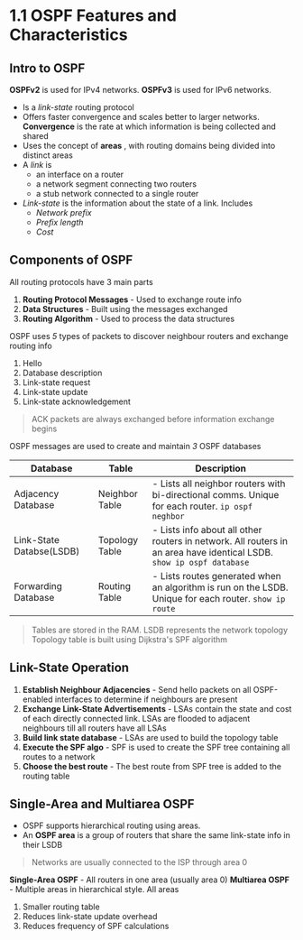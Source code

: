 # 1.1 OSPF Features and Characteristics
## Intro to OSPF
**OSPFv2** is used for IPv4 networks. **OSPFv3** is used for IPv6 networks.
- Is a *link-state* routing protocol
- Offers faster convergence and scales better to larger networks. **Convergence** is the rate at which information is being collected and shared
- Uses the concept of **areas** , with routing domains being divided into distinct areas
- A *link*  is 
	- an interface on a router
	- a network segment connecting two routers
	- a stub network connected to a single router
- *Link-state*  is the information about the state of a link. Includes
	- *Network prefix*
	- *Prefix length*
	- *Cost*

## Components of OSPF
All routing protocols have 3 main parts
1. **Routing Protocol Messages** - Used to exchange route info
2. **Data Structures** - Built using the messages exchanged
3. **Routing Algorithm** - Used to process the data structures

OSPF uses *5*  types of packets to discover neighbour routers and exchange routing info
1. Hello
2. Database description
3. Link-state request
4. Link-state update
5. Link-state acknowledgement

> ACK packets are always exchanged before information exchange begins

OSPF messages are used to create and maintain *3*  OSPF databases

| Database                 | Table          | Description                                                                                                          |
| ------------------------ | -------------- | -------------------------------------------------------------------------------------------------------------------- |
| Adjacency Database       | Neighbor Table | - Lists all neighbor routers with bi-directional comms. Unique for each router. `ip ospf neghbor`                    |
| Link-State Databse(LSDB) | Topology Table | - Lists info about all other routers in network. All routers in an area have identical LSDB. `show ip ospf database` |
| Forwarding Database      | Routing Table  | - Lists routes generated when an algorithm is run on the LSDB. Unique for each router. `show ip route`               |
> Tables are stored in the RAM.
> LSDB represents the network topology
> Topology table is built using Dijkstra's SPF algorithm
## Link-State Operation
1. **Establish Neighbour Adjacencies** - Send hello packets on all OSPF-enabled interfaces to determine if neighbours are present
2. **Exchange Link-State Advertisements** - LSAs contain the state and cost of each directly connected link. LSAs are flooded to adjacent neighbours till all routers have all LSAs
3. **Build link state database** - LSAs are used to build the topology table
4. **Execute the SPF algo** - SPF is used to create the SPF tree containing all routes to a network
5. **Choose the best route** - The best route from SPF tree is added to the routing table

## Single-Area and Multiarea OSPF
- OSPF supports hierarchical routing using areas.
- An **OSPF area** is a group of routers that share the same link-state info in their LSDB
> Networks are usually connected to the ISP through area 0

**Single-Area OSPF** - All routers in one area (usually area 0)
**Multiarea OSPF** - Multiple areas in hierarchical style. All areas 


1. Smaller routing table
2. Reduces link-state update overhead
3. Reduces frequency of SPF calculations
